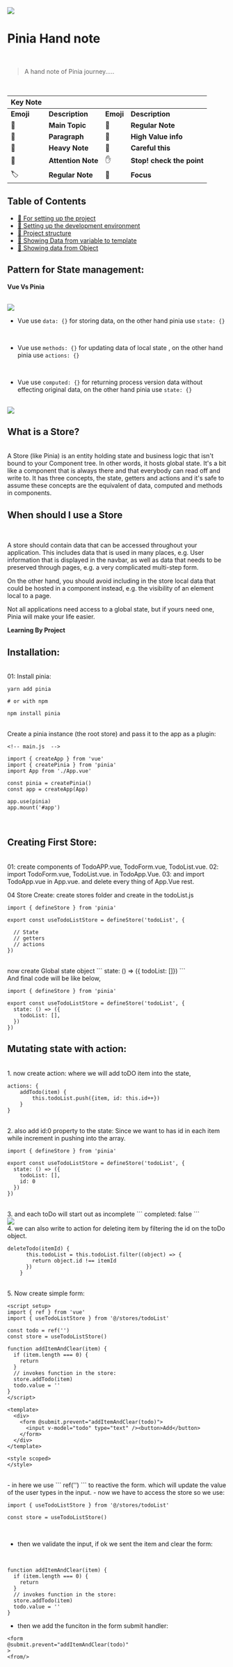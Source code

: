 <img src="./asset/cover page.JPG" />
<br>

# Pinia Hand note
<br>

> A hand note of Pinia journey.....

<br>

| Key Note                    |                      |                |                       |
|-----------------------------|----------------------|----------------|-----------------------|
| **Emoji**                    | **Description**          | **Emoji**   | **Description**       |
| 🌴                           | **Main Topic**       | 📌             | **Regular Note**      |
| 🌿                           | **Paragraph**        | 💎             | **High Value info**   |
| 📕                           | **Heavy Note**       | 🧨             | **Careful this**      |
| 🍂                           | **Attention Note**   | ✋             | **Stop! check the point** |
| 🏷️                          | **Regular Note**     | 🎯             | **Focus**             |


<!-- NO COMMENT -->

## Table of Contents

- [🌴 For setting up the project](#-for-setting-up-the-project)
- [🌴 Setting up the development environment](#-setting-up-the-development-environment)
- [🌴 Project structure](#-project-structure)
- [🌴 Showing Data from variable to template](#-showing-data-from-variable-to-template)
- [🌴 Showing data from Object](#-showing-data-from-object)

## Pattern for State management:
**Vue Vs Pinia** 
<br>
<br>

<img src="./asset/mis-01.JPG" />

- Vue use ``` data: {} ``` for storing data, on the other hand pinia use ``` state: {} ```
<br>

- Vue use ``` methods: {} ``` for updating data of local state , on the other hand pinia use ``` actions: {} ```

<br>

- Vue use ``` computed: {} ``` for returning process version data without effecting original data, on the other hand pinia use ``` state: {} ```
<br>

<img src="./asset/mis-02.JPG" />

## What is a Store?
<br>
A Store (like Pinia) is an entity holding state and business logic that isn't bound to your Component tree. In other words, it hosts global state. It's a bit like a component that is always there and that everybody can read off and write to. It has three concepts, the state, getters and actions and it's safe to assume these concepts are the equivalent of data, computed and methods in components.

<br>

## When should I use a Store
<br>

A store should contain data that can be accessed throughout your application. This includes data that is used in many places, e.g. User information that is displayed in the navbar, as well as data that needs to be preserved through pages, e.g. a very complicated multi-step form.

On the other hand, you should avoid including in the store local data that could be hosted in a component instead, e.g. the visibility of an element local to a page.

Not all applications need access to a global state, but if yours need one, Pinia will make your life easier.

**Learning By Project** 
## Installation:  
<br>
01: 
Install pinia:
<br>

```
yarn add pinia

# or with npm

npm install pinia

```
<br>
Create a pinia instance (the root store) and pass it to the app as a plugin:
<br>
 
```
<!-- main.js  -->

import { createApp } from 'vue'
import { createPinia } from 'pinia'
import App from './App.vue'

const pinia = createPinia()
const app = createApp(App)

app.use(pinia)
app.mount('#app')

```
<br>

## Creating First Store:

<br>
01: create components of TodoAPP.vue, TodoForm.vue, TodoList.vue.
02: import TodoForm.vue, TodoList.vue. in TodoApp.Vue.
03: and import TodoApp.vue in App.vue. and delete every thing of App.Vue rest.

04 Store Create:
create stores folder and create in the todoList.js
<br>

```
import { defineStore } from 'pinia'

export const useTodoListStore = defineStore('todoList', {
  
  // State
  // getters
  // actions
})

```
<br>
now create Global state object ``` state: () => ({ todoList: []}) ```
<br>
And final code will be like below,
<Br>

```
import { defineStore } from 'pinia'

export const useTodoListStore = defineStore('todoList', {
  state: () => ({
    todoList: [],
  })
})
```
## Mutating state with action:
<br>
1. now create action: where we will add toDO item into the state,

```
actions: {
    addTodo(item) {
        this.todoList.push({item, id: this.id++})
    }
}
```
<br>
2. also add id:0 property to the state: Since we want to has id in each item while increment in pushing into the array. 
<br>

```
import { defineStore } from 'pinia'

export const useTodoListStore = defineStore('todoList', {
  state: () => ({
    todoList: [],
    id: 0
  })
})
```

<br>
3. and each toDo will start out as incomplete  ``` completed: false ```
<br>
<img src="./asset/ToDo-02.JPG" />
<br>
4. we can also write to action for deleting item by filtering the id on the toDo object. 

```
deleteTodo(itemId) {
      this.todoList = this.todoList.filter((object) => {
        return object.id !== itemId
      })
    }

```

<br>
5. Now create simple form: 
<br>

```
<script setup>
import { ref } from 'vue'
import { useTodoListStore } from '@/stores/todoList'

const todo = ref('')
const store = useTodoListStore()

function addItemAndClear(item) {
  if (item.length === 0) {
    return
  }
  // invokes function in the store:
  store.addTodo(item)
  todo.value = ''
}
</script>

<template>
  <div>
    <form @submit.prevent="addItemAndClear(todo)">
      <input v-model="todo" type="text" /><button>Add</button>
    </form>
  </div>
</template>

<style scoped>
</style>
```
<br>
- in here we use ``` ref('') ``` to reactive the form. which will update the value of the user types in the input. 
- now we have to access the store so we use:
<br>

```
import { useTodoListStore } from '@/stores/todoList'

const store = useTodoListStore()

```
<br>

- then we validate the input, if ok we sent the item and clear the form:
<br>

```
function addItemAndClear(item) {
  if (item.length === 0) {
    return
  }
  // invokes function in the store:
  store.addTodo(item)
  todo.value = ''
} 
```
- then we add the funciton in the form submit handler:

```
<form 
@submit.prevent="addItemAndClear(todo)"
> 
<from/>

```


